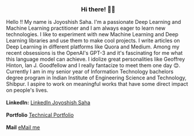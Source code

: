 ### <h3 align="center">Hi there! 👋🏻</h3>

Hello !! My name is Joyoshish Saha. I'm a passionate Deep Learning and Machine Learning practitioner and I am always eager to learn new technologies. I like to experiment with new Machine Learning and Deep Learning libraries and use them to make cool projects. I write articles on Deep Learning in different platforms like Quora and Medium. Among my recent obsessions is the OpenAI's GPT-3 and it's fascinating for me what this language model can achieve. I idolize great personalities like Geoffrey Hinton, Ian J. Goodfellow and I really fantacize to meet them one day 😊.  
Currently I am in my senior year of Information Technology bachelors degree program in Indian Institute of Engineering Science and Technology, Shibpur. I aspire to work on meaningful works that have some direct impact on people's lives.  
<br>
**LinkedIn:** [LinkedIn Joyoshish Saha](https://www.linkedin.com/in/joyoshishsaha/)
</br>
<br>
**Portfolio** [Technical Portfolio](http://joyoshish.github.io/)
</br>
<br>
**Mail** [eMail me](mailto:joyoshish@gmail.com)
</br>
